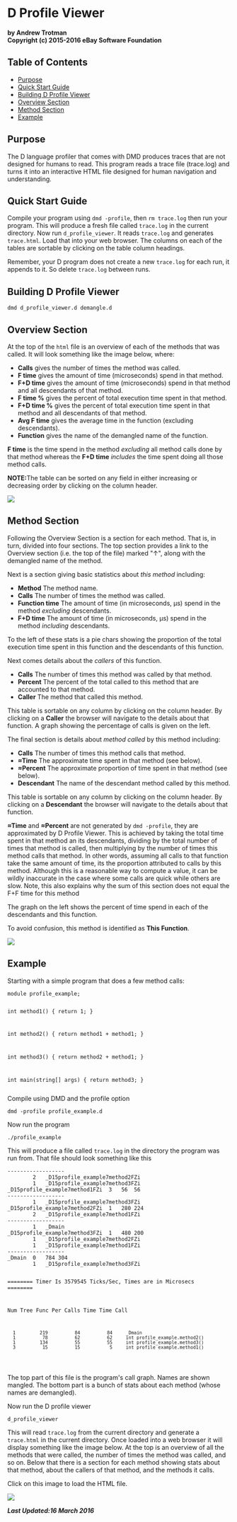 <h1>D Profile Viewer</h1>
<b>by Andrew Trotman</b><br>
<b>Copyright (c) 2015-2016 eBay Software Foundation</b><br>

<h2>Table of Contents</h2>
<ul>
<li><a href=#Purpose>Purpose</a></li>
<li><a href=#Quick>Quick Start Guide</a></li>
<li><a href=#Building>Building D Profile Viewer</a></li>
<li><a href=#Overview>Overview Section</a></li>
<li><a href=#Method>Method Section</a></li>
<li><a href=#Example>Example</a></li>
</ul>

<a name=Purpose>
<h2>Purpose</h2>
<p>The D language profiler that comes with DMD produces traces that are not designed for humans to read.
This program reads a trace file (trace.log) and turns it into an interactive HTML file designed for human navigation and understanding.</p>

<a name=Quick>
<h2>Quick Start Guide</h2>
<p>Compile your program using <code>dmd -profile</code>, then <code>rm trace.log</code> then run
your program.  This will produce a fresh file called
<code>trace.log</code> in the current directory.  Now run <code>d_profile_viewer</code>.  It reads
<code>trace.log</code> and generates <code>trace.html</code>.  Load that into your web browser.
The columns on each of the tables are sortable by clicking on the table column headings.</p>
<p>Remember, your D program does not create a new <code>trace.log</code> for each run, it appends to it.
So delete <code>trace.log</code> between runs.

<a name=Building>
<h2>Building D Profile Viewer</h2>
<code>dmd d_profile_viewer.d demangle.d</code>

<a name=Overview>
<h2>Overview Section</h2>
<p>At the top of the <code>html</code> file is an overview of each of the methods that was called.
It will look something like the image below, where:</p>
<ul>
<li><b>Calls</b> gives the number of times the method was called.</li>
<li><b>F time</b> gives the amount of time (microseconds) spend in that method.</li>
<li><b>F+D time</b> gives the amount of time (microseconds) spend in that method and all descendants of that method.</li>
<li><b>F time %</b> gives the percent of total execution time spent in that method.</li>
<li><b>F+D time %</b> gives the percent of total execution time spent in that method and all descendants of that method.</li>
<li><b>Avg F time</b> gives the average time in the function (excluding descendants).</li>
<li><b>Function</b> gives the name of the demangled name of the function.</li>
</ul>
<p><b>F time</b> is the time spend in the method <i>excluding</i> all method calls done by that method whereas the <b>F+D time</b>
<i>includes</i> the time spent doing all those method calls.</p>
<p><b>NOTE:</b>The table can be sorted on any field in either increasing or decreasing order by clicking on the column header.</p>
<img src=images/Overview.png>

<a name=Method>
<h2>Method Section</h2>
<p>Following the Overview Section is a section for each method. That is, in turn, divided into four sections.
The top section provides a link to the Overview section (i.e. the top of the file) marked "&uarr;", along with the demangled name of the method.</p>
<p>Next is a section giving basic statistics about <i>this method</i> including:
<ul>
<li><b>Method</b> The method name.</li>
<li><b>Calls</b> The number of times the method was called.</li>
<li><b>Function time</b> The amount of time (in microseconds, μs) spend in the method <i>excluding</i> descendants.</li>
<li><b>F+D time</b> The amount of time (in microseconds, μs) spend in the method <i>including</i> descendants.</li>
</ul>
<p>To the left of these stats is a pie chars showing the proportion of the total execution time spent in this function and the descendants of this function.</p>
<p>Next comes details about the <i>callers</i> of this function.</p>
<ul>
<li><b>Calls</b> The number of times this method was called by that method.</li>
<li><b>Percent</b> The percent of the total called to this method that are accounted to that method.</li>
<li><b>Caller</b> The method that called this method.</li>
</ul>
<p>This table is sortable on any column by clicking on the column header.  By clicking on a <b>Caller</b> the browser will navigate to the details about that function.  A graph showing the percentage of calls is given on the left.</p>
<p>The final section is details about <i>method called</i> by this method including:</p>
<ul>
<li><b>Calls</b> The number of times this method calls that method.</li>
<li><b>&asymp;Time</b> The approximate time spent in that method (see below).</li>
<li><b>&asymp;Percent</b> The approximate proportion of time spent in that method (see below).</li>
<li><b>Descendant</b> The name of the descendant method called by this method.</li>
</ul>
<p>This table is sortable on any column by clicking on the column header.  By clicking on a <b>Descendant</b> the browser will navigate to the details about that function.</p>

<p><b>&asymp;Time</b> and <b>&asymp;Percent</b> are not generated by <code>dmd -profile</code>, they are approximated by D Profile Viewer.  This is achieved by taking the total time spent in that method an its descendants, dividing by the total number of times that method is called, then multiplying by the number of times this method calls that method.  In other words, assuming all calls to that function take the same amount of time, its the proportion attributed to calls by this method.  Although this is a reasonable way to compute a value, it can be wildly inaccurate in the case where some calls are quick while others are slow.
Note, this also explains why the sum of this section does not equal the F+F time for this method</p>
<p>The graph on the left shows the percent of time spend in each of the descendants and this function.</p>
<p>To avoid confusion, this method is identified as <b>This Function</b>.</p>
<img src=images/OneMethod.png>

<a name=Example>
<h2>Example</h2>
<p>Starting with a simple program that does a few method calls:</p>
<pre><code>module profile_example;

int method1()
{
return 1;
}

int method2()
{
return method1 + method1;
}

int method3()
{
return method2 + method1;
}

int main(string[] args)
{
return method3;
}
</pre></code>

<p>Compile using DMD and the profile option</p>
<code>dmd -profile profile_example.d </code><br>
<p>Now run the program</p>
<code>./profile_example</code>
<p>This will produce a file called <code>trace.log</code> in the directory the program was run from.
That file should look something like this</p>
<pre><code>------------------
	    2	_D15profile_example7method2FZi
	    1	_D15profile_example7method3FZi
_D15profile_example7method1FZi	3	56	56
------------------
	    1	_D15profile_example7method3FZi
_D15profile_example7method2FZi	1	280	224
	    2	_D15profile_example7method1FZi
------------------
	    1	_Dmain
_D15profile_example7method3FZi	1	480	200
	    1	_D15profile_example7method2FZi
	    1	_D15profile_example7method1FZi
------------------
_Dmain	0	784	304
	    1	_D15profile_example7method3FZi

======== Timer Is 3579545 Ticks/Sec, Times are in Microsecs ========

  Num          Tree        Func        Per
  Calls        Time        Time        Call

      1         219          84          84     _Dmain
      1          78          62          62     int profile_example.method2()
      1         134          55          55     int profile_example.method3()
      3          15          15           5     int profile_example.method1()
</code></pre>
<p>The top part of this file is the program's call graph.  Names are shown mangled.  The bottom
part is a bunch of stats about each method (whose names are demangled).</p>
<p>Now run the D profile viewer</p>
<code>d_profile_viewer</code>
<p>This will read <code>trace.log</code> from the current directory and generate a <code>trace.html</code> in the current directory.  Once loaded into a web browser it will display something like the image below.
At the top is an overview of all the methods that were called, the number of times the method was called, and so on.  Below that there is a section for each method showing stats about that method, about the callers of that method, and the methods it calls.</p>
<p>Click on this image to load the HTML file.</p>

<img src=images/ProfileExample.png>

<p><b><i>Last Updated:16 March 2016</i></b></p>

